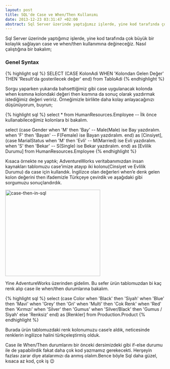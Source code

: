 ```yaml
---
layout: post
title: SQL'de Case ve When/Then Kullanımı
date: 2013-12-23 03:31:47 +02:00
abstract: Sql Server üzerinde yaptığımız işlerde, yine kod tarafında çok büyük bir kolaylık sağlayan case ve when/then kullanımına değineceğiz. Nasıl çalıştığına bir baka...
---
```


Sql Server üzerinde yaptığımız işlerde, yine kod tarafında çok büyük bir kolaylık sağlayan case ve when/then kullanımına değineceğiz. Nasıl çalıştığına bir bakalım;

### Genel Syntax

{% highlight sql %}
SELECT (CASE KolonAdi WHEN 'Kolondan Gelen Değer' THEN 'Result'da gosterilecek değer' end) from TabloAdi
{% endhighlight %}

Sorgu yaparken yukarıda bahsettiğimiz gibi case uygulanacak kolonda when kısmına kolondaki değeri then kısmına da sonuç olarak yazdırmak istediğimiz değeri veririz. Örneğimizle birlikte daha kolay anlayacağınızı düşünüyorum, buyrun;

{% highlight sql %}
select * from HumanResources.Employee -- İlk önce kullanabileceğimiz kolonlara bi bakalım.

select (case Gender
  when 'M' then 'Bay' -- Male(Male) ise Bay yazdıralım.
  when 'F' then 'Bayan' -- F(Female) ise Bayan yazdıralım.
end) as [Cinsiyet],
  (case MarialStatus
  when 'M' then 'Evli' -- M(Married) ise Evli yazdıralım.
  when 'S' then 'Bekar' -- S(Single) ise Bekar yazdıralım.
end) as [Evlilik Durumu] from HumanResources.Employee
{% endhighlight %}

Kısaca örnekte ne yaptık; AdventureWorks veritabanımızdan insan kaynakları tablomuzu case’imize atayıp iki kolonu(Cinsiyet ve Evlilik Durumu) da case için kullandık. İngilizce olan değerleri when’e denk gelen kolon değerini then ifademizle Türkçeye çevirdik ve aşağıdaki gibi sorgumuzu sonuçlandırdık.

<img alt="case-then-in-sql" src="{{ site.baseurl }}/assets/case-then-in-sql-300x273.jpg" width="300" height="273" />

Yine AdventureWorks üzerinden gidelim. Bu sefer ürün tablomuzdan bi kaç renk alıp case ile when/then durumlarına bakalım.

{% highlight sql %}
select (case Color
  when 'Black' then 'Siyah'
  when 'Blue' then 'Mavi'
  when 'Grey' then 'Gri'
  when 'Multi' then 'Cok Renk'
  when 'Red' then 'Kırmızı'
  when 'Silver' then 'Gumus'
  when 'Silver/Black' then 'Gumus / Siyah'
  else 'Renksiz'
end) as [Renkler] from Production.Product
{% endhighlight %}

Burada ürün tablomuzdaki renk kolonumuzu case’e aldık, neticesinde renklerin ingilizce halini türkçeleştirmiş olduk.

Case ile When/Then durumlarını bir önceki dersimizdeki gibi if-else durumu ile de yapabilirdik fakat daha çok kod yazmamız gerekecekti. Herşeyin fazlası zarar diye atalarımızı da anmış olalım.Bence böyle Sql daha güzel, kısaca az kod, çok iş 😉
